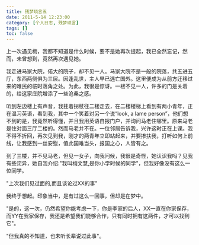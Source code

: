 ```yaml
---
title: 残梦琐言五
date: 2011-5-14 12:23:00
category: [个人日志, 残梦琐言]
tags: []
toc: false
---
```

上一次遇见梅，我都不知道是什么时候，要不是她再次提起，我已全然忘记，然而，未曾想到，竟然再次遇见她。
<!-- more -->

我走进马家大院，偌大的院子，却不见一人。马家大院不是一般的院落，共五进五厅，东西两侧俱为三层。因逢乱世，主人早已逃亡国外。这里便成为从前方迁移过来的难民的临时落角之处。为此，我很是惊讶。一楼不见一人，许多的门是关着的，给这家庄院增添了一些沧桑之感。

听到左边楼上有声音，我拄着拐杖往二楼走去，在二楼楼梯上看到有两小青年，正在温习英语，看到我，其中一个笑着对另一个说“look, a lame person”，他们想不到的是，我竟然听得懂，并且我用英语自报门户，并询问马老住哪里。原来马老是住对面三厅二楼的。然而马老并不在。一位邻居告诉我，兴许这时正在上课。我不得不折回，再次见到我，刚才的两青年立即站起来，并要掺扶我，打听如何上前线，让我感到一丝安慰，值此国难当头，报国之心，人皆有之。

到了三楼，并不见马老，但见一女子，向我问候，我很是奇怪，她认识我吗？见我有些诧异，她自我介绍:"我叫梅文慧,是你小学时候的同学"，但我好像没有这么一位同学。

"上次我们见过面的,而且谈论过XX的事"

我终于想起。印象当中，是有过这么一回事，但却是在梦中。

"是的，这一次，仍然希望你能考虑一下，你是李家的后人，XX一直在你家保存，而YY在我家保存，我还是希望我们能够合作，只有同时拥有这两件，才可以找到它"。

"但我真的不知道，也未听长辈说过此事"。